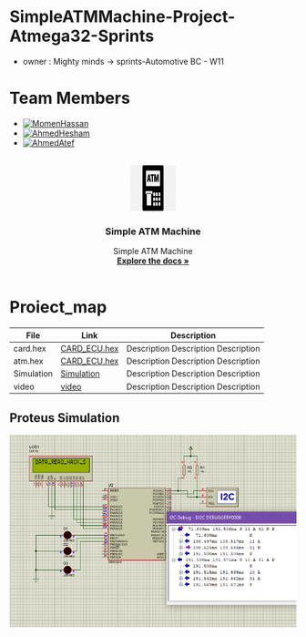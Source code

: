# SimpleATMMachine-Project-Atmega32-Sprints 
- owner : Mighty minds -> sprints-Automotive BC - W11
# Team Members
  - [![MomenHassan](https://img.shields.io/static/v1?label=&message=MomenHassan&color=000605&logo=github&logoColor=FFFFFF&labelColor=000605)](https://github.com/ahmedatef1496)
  - [![AhmedHesham](https://img.shields.io/static/v1?label=&message=AhmedHesham&color=000605&logo=github&logoColor=FFFFFF&labelColor=000605)](https://github.com/ahmedatef1496)
  - [![AhmedAtef  ](https://img.shields.io/static/v1?label=&message=AhmedAtef&color=000605&logo=github&logoColor=FFFFFF&labelColor=000605)](https://github.com/ahmedatef1496)
     <!-- PROJECT LOGO -->
<br />
<div align="center">
  <a href="https://github.com/github_username/repo_name">
    <img src="logo.png" alt="Logo" width="80" height="80">
  </a>
<h3 align="center">Simple ATM Machine</h3>
  <p align="center">
    Simple ATM Machine
    <br />
    <a href="https://github.com/TheGreatEtsh/SimpleATMMachine-Project-Atmega32-Sprints/tree/main/Documents"><strong>Explore the docs »</strong></a>
    <br />
    <br />
  </p>
</div>

 # Proiect_map

| File                  | Link                                         | Description                                     |
| --------------------- | -------------------------------------------- | ----------------------------------------------- |
| card.hex              | [CARD_ECU.hex]                               | Description Description Description             |
| atm.hex               | [CARD_ECU.hex]                               | Description Description Description             |
| Simulation            | [Simulation]                                 | Description Description Description             |
| video                 | [video]                                      |Description Description Description              |


[CARD_ECU.hex]:(ProteusDesign/CARD.hex)
[CARD_ECU.hex]:(ProteusDesign/ATM.hex)
[Simulation]:(ProteusDesign/CARD.hex)
[video]: https://drive.google.com/file/d/1yPFWNEK8L4eZLI80DzdInBjXKycOUTue/view








## Proteus Simulation
![Proteus Simulation](I2C.PNG)
